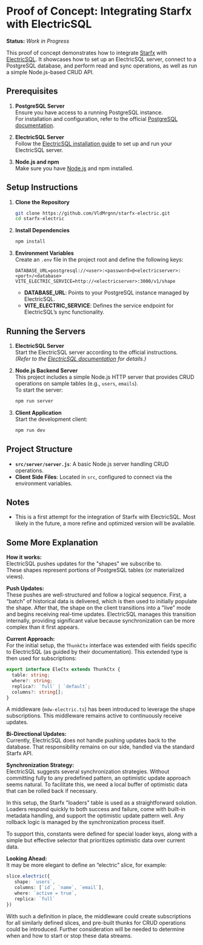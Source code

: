 # Proof of Concept: Integrating Starfx with ElectricSQL

**Status:** *Work in Progress*

This proof of concept demonstrates how to integrate [Starfx](https://starfx.bower.sh/) with [ElectricSQL](https://electric-sql.com/). It showcases how to set up an ElectricSQL server, connect to a PostgreSQL database, and perform read and sync operations, as well as run a simple Node.js-based CRUD API.

## Prerequisites

1. **PostgreSQL Server**  
   Ensure you have access to a running PostgreSQL instance.  
   For installation and configuration, refer to the official [PostgreSQL documentation](https://www.postgresql.org/docs/).

2. **ElectricSQL Server**  
   Follow the [ElectricSQL installation guide](https://electric-sql.com/docs/guides/installation) to set up and run your ElectricSQL server.

3. **Node.js and npm**  
   Make sure you have [Node.js](https://nodejs.org/) and npm installed.

## Setup Instructions

1. **Clone the Repository**  
   ```bash
   git clone https://github.com/VldMrgnn/starfx-electric.git
   cd starfx-electric
   ```

2. **Install Dependencies**  
   ```bash
   npm install
   ```

3. **Environment Variables**  
   Create an `.env` file in the project root and define the following keys:
   ```env
   DATABASE_URL=postgresql://<user>:<password>@<electricserver>:<port>/<database>
   VITE_ELECTRIC_SERVICE=http://<electricserver>:3000/v1/shape
   ```
   
   - **DATABASE_URL**: Points to your PostgreSQL instance managed by ElectricSQL.
   - **VITE_ELECTRIC_SERVICE**: Defines the service endpoint for ElectricSQL’s sync functionality.

## Running the Servers

1. **ElectricSQL Server**  
   Start the ElectricSQL server according to the official instructions.  
   *(Refer to the [ElectricSQL documentation](https://electric-sql.com/docs/guides/installation) for details.)*

2. **Node.js Backend Server**  
   This project includes a simple Node.js HTTP server that provides CRUD operations on sample tables (e.g., `users`, `emails`).  
   To start the server:
   ```bash
   npm run server
   ```

3. **Client Application**  
   Start the development client:
   ```bash
   npm run dev
   ```

## Project Structure

- **`src/server/server.js`**: A basic Node.js server handling CRUD operations.
- **Client Side Files**: Located in `src`, configured to connect via the environment variables.

## Notes

- This is a first attempt for the integration of Starfx with ElectricSQL. Most likely in the future, a more refine and optimized version will be available.

<!-- this is a plan of action. not exactly accomplished yet. -->
 <!-- by schema -> api-mdw = subscribe (initialize then go live)
 by api -> start/stop stream
 by api -> parse to store.
 by api -> optimistic operations - insert, update, delete.
 -->
## Some More Explanation

**How it works:**  
ElectricSQL pushes updates for the "shapes" we subscribe to.  
These shapes represent portions of PostgreSQL tables (or materialized views).

**Push Updates:**  
These pushes are well-structured and follow a logical sequence. First, a “batch” of historical data is delivered, which is then used to initially populate the shape. After that, the shape on the client transitions into a "live" mode and begins receiving real-time updates. ElectricSQL manages this transition internally, providing significant value because synchronization can be more complex than it first appears.

**Current Approach:**  
For the initial setup, the `ThunkCtx` interface was extended with fields specific to ElectricSQL (as guided by their documentation). This extended type is then used for subscriptions:

```typescript
export interface EleCtx extends ThunkCtx {
  table: string;
  where?: string;
  replica?: `full` | `default`;
  columns?: string[];
}
```

A middleware (`mdw-electric.ts`) has been introduced to leverage the shape subscriptions. This middleware remains active to continuously receive updates.

**Bi-Directional Updates:**  
Currently, ElectricSQL does not handle pushing updates back to the database. That responsibility remains on our side, handled via the standard Starfx API.

**Synchronization Strategy:**  
ElectricSQL suggests several synchronization strategies. Without committing fully to any predefined pattern, an optimistic update approach seems natural. To facilitate this, we need a local buffer of optimistic data that can be rolled back if necessary.

In this setup, the Starfx "loaders" table is used as a straightforward solution. Loaders respond quickly to both success and failure, come with built-in metadata handling, and support the optimistic update pattern well. Any rollback logic is managed by the synchronization process itself.

To support this, constants were defined for special loader keys, along with a simple but effective selector that prioritizes optimistic data over current data.

**Looking Ahead:**  
It may be more elegant to define an “electric” slice, for example:

```typescript
slice.electric({
   shape: `users`,
   columns: [`id`, `name`, `email`],
   where: `active = true`,
   replica: `full`
})
```

With such a definition in place, the middleware could create subscriptions for all similarly defined slices, and pre-built thunks for CRUD operations could be introduced. Further consideration will be needed to determine when and how to start or stop these data streams.
